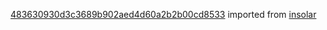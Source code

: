 [483630930d3c3689b902aed4d60a2b2b00cd8533](https://github.com/insolar/insolar/commit/483630930d3c3689b902aed4d60a2b2b00cd8533) imported from [insolar](https://github.com/insolar/insolar)

